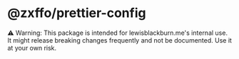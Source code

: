 # @zxffo/prettier-config

⚠️ Warning: This package is intended for lewisblackburn.me's internal use. It might release breaking changes frequently and not be documented. Use it at your own risk.
